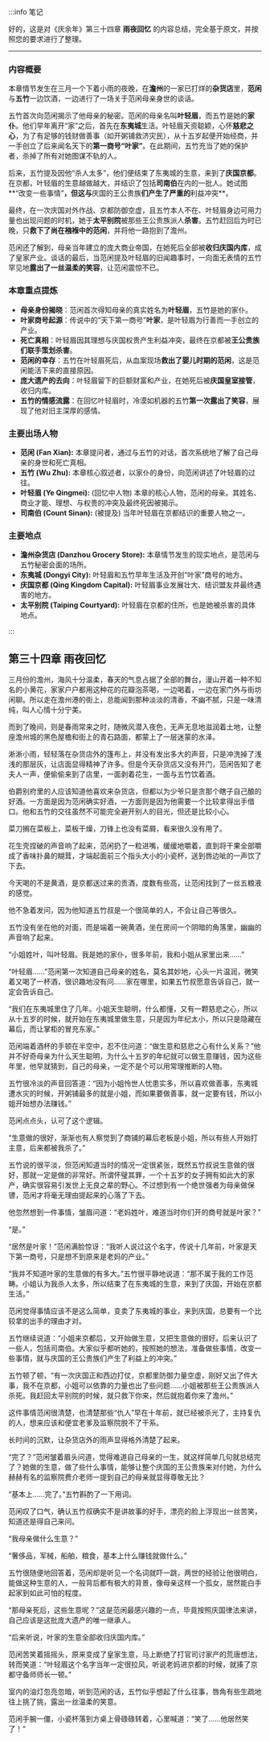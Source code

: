 :::info 笔记

好的，这是对《庆余年》第三十四章 **雨夜回忆** 的内容总结，完全基于原文，并按照您的要求进行了整理。

---

### **内容概要**

本章情节发生在三月一个下着小雨的夜晚，在**澹州**的一家已打烊的**杂货店**里，**范闲**与**五竹**一边饮酒，一边进行了一场关于范闲母亲身世的谈话。

五竹首次向范闲揭示了他母亲的秘密。范闲的母亲名叫**叶轻眉**，而五竹是她的**家仆**。他们早年离开“家”之后，首先在**东夷城**生活。叶轻眉天资聪颖，心怀**慈悲之心**，为了有足够的钱财做善事（如开粥铺救济灾民），从十五岁起便开始经商，并一手创立了后来闻名天下的**第一商号“叶家”**。在此期间，五竹充当了她的保护者，杀掉了所有对她图谋不轨的人。

后来，五竹提及因他“杀人太多”，他们便结束了东夷城的生意，来到了**庆国京都**。在京都，叶轻眉的生意越做越大，并结识了包括**司南伯**在内的一批人。她试图**“改变一些事情”**，但这与**庆国的王公贵族**们产生了严重的**利益冲突**。

最终，在一次庆国对外作战、京都防御空虚，且五竹本人不在、叶轻眉身边可用力量也出现问题的时机，她于**太平别院**被那些王公贵族派人**杀害**。五竹赶回后为时已晚，只**救下了尚在襁褓中的范闲**，并将他一路抱到了澹州。

范闲还了解到，母亲当年建立的庞大商业帝国，在她死后全部被**收归庆国内库**，成了皇家产业。谈话的最后，当范闲提及叶轻眉的旧闻趣事时，一向面无表情的五竹罕见地**露出了一丝温柔的笑容**，让范闲震惊不已。

### **本章重点提炼**

*   **母亲身份揭晓**：范闲首次得知母亲的真实姓名为**叶轻眉**，五竹是她的家仆。
*   **叶家商号起源**：传说中的“天下第一商号”**叶家**，是叶轻眉为行善而一手创立的产业。
*   **死亡真相**：叶轻眉因其理想与庆国权贵产生利益冲突，最终在京都被**王公贵族们联手策划杀害**。
*   **范闲的幸存**：五竹在叶轻眉死后，从血案现场**救出了婴儿时期的范闲**，这是范闲能活下来的直接原因。
*   **庞大遗产的去向**：叶轻眉留下的巨额财富和产业，在她死后被**庆国皇室接管**，收归内库。
*   **五竹的情感流露**：在回忆叶轻眉时，冷漠如机器的五竹**第一次露出了笑容**，展现了他对旧主深厚的感情。

### **主要出场人物**

*   **范闲 (Fan Xian):** 本章提问者，通过与五竹的对话，首次系统地了解了自己母亲的身世和死亡真相。
*   **五竹 (Wu Zhu):** 本章核心叙述者，以家仆的身份，向范闲讲述了叶轻眉的过往。
*   **叶轻眉 (Ye Qingmei):** (回忆中人物) 本章的核心人物，范闲的母亲。其姓名、商业才能、理想、与权贵的冲突及最终死因被揭示。
*   **司南伯 (Count Sinan):** (被提及) 当年叶轻眉在京都结识的重要人物之一。

### **主要地点**

*   **澹州杂货店 (Danzhou Grocery Store):** 本章情节发生的现实地点，是范闲与五竹秘密会面的场所。
*   **东夷城 (Dongyi City):** 叶轻眉和五竹早年生活及开创“叶家”商号的地方。
*   **庆国京都 (Qing Kingdom Capital):** 叶轻眉事业发展壮大、结识盟友并最终遇害的地方。
*   **太平别院 (Taiping Courtyard):** 叶轻眉在京都的住所，也是她被杀害的具体地点。

:::

## 第三十四章 **雨夜回忆**

三月份的澹州，海风十分温柔，春天的气息占据了全部的舞台，漫山开着一种不知名的小黄花，家家户户都用这种花的花瓣泡茶喝，一边喝着，一边在家门外与街坊闲聊。所以走在澹州港的街上，总能闻到那种淡淡的清香，不幽不腻，只是一味清纯，叫人心情十分宁美。

而到了晚间，则是春雨常来之时，随微风潜入夜色，无声无息地滋润着土地，让整座澹州城的黑色屋檐和街上的青石路面，都蒙上了一层迷蒙的水泽。

淅淅小雨，轻轻落在杂货店外的篷布上，并没有发出多大的声音，只是冲洗掉了浅浅的那层灰，让店面显得精神了许多。但是今天杂货店又没有开门，范闲告知了老夫人一声，便偷偷来到了店里，一面剥着花生，一面与五竹饮着酒。

伯爵别府里的人应该知道他喜欢来杂货店，但都以为少爷只是贪那个瞎子自己酿的好酒。一方面是因为范闲确实好酒，一方面则是因为他需要一个比较拿得出手借口。他和五竹的交往虽然不可能完全避开别人的目光，但还是比较小心。

菜刀搁在菜板上，菜板干燥，刀锋上也没有菜屑，看来很久没有用了。

花生壳捏破的声音响了起来，范闲扔了一粒进嘴，缓缓地嚼着，直到将干果全部嚼成了香味扑鼻的糊茸，才端起面前三个指头大小的小瓷杯，送到唇边呲的一声饮了下去。

今天喝的不是黄酒，是京都送过来的贡酒，度数有些高，让范闲找到了一丝五粮液的感觉。

他不急着发问，因为他知道五竹叔是一个很简单的人，不会让自己等很久。

五竹没有坐在他的对面，而是端着一碗黄酒，坐在房间一个阴暗的角落里，幽幽的声音响了起来。

“小姐姓叶，叫叶轻眉。我是她的家仆，很多年前，我和小姐从家里出来……”

“叶轻眉……”范闲第一次知道自己母亲的姓名，莫名其妙地，心头一片温润，微笑着又喝了一杯酒，很识趣地没有问……家在哪里，如果五竹叔愿意告诉自己，就一定会告诉自己。

“我们在东夷城里住了几年。小姐天生聪明，什么都懂，又有一颗慈悲之心，所以从十五岁的时候，就开始在东夷城里做生意，只是因为年纪太小，所以只是隐藏在幕后，而让掌柜的冒充东家。”

范闲端着酒杯的手顿在半空中，忍不住问道：“做生意和慈悲之心有什么关系？”他并不好奇母亲为什么天生聪明，为什么十五岁的年纪就可以做生意赚钱，因为这些年里，他早就猜到，自己的母亲，一定不是个可以用常理推断的人物。

五竹很冷淡的声音回答道：“因为小姐怜世人忧患实多，所以喜欢做善事，东夷城遭水灾的时候，开粥铺最多的就是小姐，而如果要做善事，就一定要有钱，所以小姐开始想办法赚钱。”

范闲点点头，认可了这个逻辑。

“生意做的很好，渐渐也有人察觉到了商铺的幕后老板是小姐，所以有些人开始打主意，后来都被我杀了。”

五竹说的很平淡，但范闲知道当时的情况一定很紧张，既然五竹叔说生意做的很好，那就一定是做的非常好。所谓怀璧其罪，一个十五岁的女子拥有如此大的家产，确实很容易引发世上无良之辈的野心。不过想到有一个绝世强者为母亲做保镖，范闲才将毫无理由提起来的心落了下去。

他忽然想到一件事情，皱眉问道：“老妈姓叶，难道当时你们开的商号就是叶家？”

“是。”

“居然是叶家！”范闲满脸惊讶：“我听人说过这个名字，传说十几年前，叶家是天下第一商号，只是想不到原来是老妈的产业。”

“我并不知道叶家的生意做的有多大。”五竹很平静地说道：“那不属于我的工作范畴。小姐认为我杀人太多，所以结束了在东夷城的生意，来到了庆国，开始在京都生活。”

范闲觉得事情应该不是这么简单，变卖了东夷城的事业，来到庆国，总要有一个比较拿的出手的理由才对。

五竹继续说道：“小姐来京都后，又开始做生意，又把生意做的很好。后来认识了一些人，包括司南伯。大家似乎都听她的，按照她的想法，准备做些事情，改变一些事情，就与庆国的王公贵族们产生了利益上的冲突。”

五竹顿了顿，“有一次庆国正和西边打仗，京都里防御力量空虚，刚好又出了件大事，我不在京都，小姐可以依靠的力量也出了些问题……小姐被那些王公贵族派人杀死。我赶回太平别院的时候，就只救下你来，然后就抱着你来了澹州。”

这件事情范闲很清楚，也清楚那些“仇人”早在十年前，就已经被杀光了，主持复仇的人，想来应该和便宜老爹及监察院脱不了干系。

长时间的沉默，让杂货店外的雨声显得格外清楚了起来。

“完了？”范闲皱着眉头问道，觉得难道自己母亲的一生，就这样简单几句就总结完了？她做的生意，做了些什么事情，能够让整个庆国的王公贵族来对付她，为什么赫赫有名的监察院费介老师一提到自己的母亲就显得尊敬无比？

“基本上……完了。”五竹斟酌了一下用词。

范闲叹了口气，确认五竹叔确实不是讲故事的好手，漂亮的脸上浮现出一丝苦笑，知道还是得自己来问。

“我母亲做什么生意？”

“奢侈品，军械，船舶，粮食，基本上什么赚钱就做什么。”

五竹很随便地回答着，范闲却是听见一个名词就吓一跳，两世的经验让他很明白，能做这种生意的人，一般背后都有极大的背景，像母亲这样一个孤女，居然能白手起家到如此可怕的程度。

“那母亲死后，这些生意呢？”这是范闲最感兴趣的一点，毕竟按照庆国律法来讲，自己应该是这批庞大遗产的唯一继承人。

“后来听说，叶家的生意全部收归庆国内库。”

范闲苦笑着摇摇头，原来变成了皇家生意，马上断绝了打官司讨家产的荒唐想法，转而笑道：“叶轻眉这个名字当年一定很拉风，听说老妈进京都的时候，就揍了京都守备师师长一顿。”

室内的油灯忽亮忽暗，听到范闲的话，五竹似乎想起了什么往事，唇角有些生疏地往上挑了挑，露出一丝温柔的笑意。

范闲手腕一僵，小瓷杯落到方桌上骨碌碌转着，心里喊道：“笑了……他居然笑了！”

